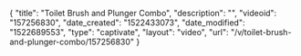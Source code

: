 {
    "title": "Toilet Brush and Plunger Combo",
    "description": "",
    "videoid": "157256830",
    "date_created": "1522433073",
    "date_modified": "1522689553",
    "type": "captivate",
    "layout": "video",
    "url": "\/v\/toilet-brush-and-plunger-combo\/157256830"
}